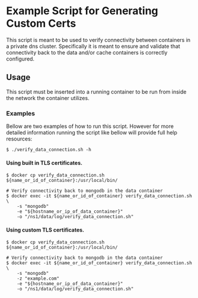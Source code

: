 # Example Script for Generating Custom Certs

This script is meant to be used to verify connectivity between containers in a private dns cluster. Specifically it is meant to ensure and validate that connectivity back to the data and/or cache containers is correctly configured.


## Usage
This script must be inserted into a running container to be run from inside the network the container utilizes.

### Examples
Bellow are two examples of how to run this script. However for more detailed information running the script like bellow will provide full help resources:

```shell
$ ./verify_data_connection.sh -h
```

#### Using built in TLS certificates.

```shell
$ docker cp verify_data_connection.sh ${name_or_id_of_container}:/usr/local/bin/

# Verify connectivity back to mongodb in the data container
$ docker exec -it ${name_or_id_of_container} verify_data_connection.sh \
    -s "mongodb"
    -e "${hostname_or_ip_of_data_container}"
    -o "/ns1/data/log/verify_data_connection.sh"
```

#### Using custom TLS certificates.

```shell
$ docker cp verify_data_connection.sh ${name_or_id_of_container}:/usr/local/bin/

# Verify connectivity back to mongodb in the data container
$ docker exec -it ${name_or_id_of_container} verify_data_connection.sh \
    -s "mongodb"
    -z "example.com"
    -e "${hostname_or_ip_of_data_container}"
    -o "/ns1/data/log/verify_data_connection.sh"
```